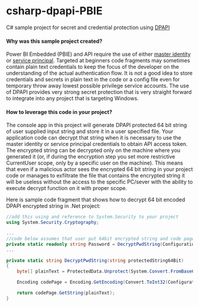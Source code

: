 # csharp-dpapi-PBIE
C# sample project for secret and credential protection using [DPAPI](https://docs.microsoft.com/en-us/dotnet/standard/security/how-to-use-data-protection)

#### Why was this sample project created?

Power BI Embedded (PBIE) and API require the use of either [master identity](https://docs.microsoft.com/en-us/power-bi/developer/embed-sample-for-customers#register-an-application-in-azure-active-directory-azure-ad) or [service principal](https://docs.microsoft.com/en-us/power-bi/developer/embed-service-principal).  Targeted at beginners code fragments may sometimes contain plain text credentials to keep the focus of the developer on the understanding of the actual authentication flow. It is not a good idea to store credentials and secrets in plain text in the code or a config file even for temporary throw away lowest possible privilege service accounts. The use of DPAPI provides very strong secret protection that is very straight forward to integrate into any project that is targeting Windows.

#### How to leverage this code in your project?

The console app in this project will generate DPAPI protected 64 bit string of user supplied input string and store it in a user specified file. Your application code can decrypt that string when it is necessary to use the master identity or service principal credentials to obtain API access token. The encrypted string can be decrypted only on the machine where you generated it (or, if during the encryption step you set more restrictive CurrentUser scope, only by a specific user on the machine). This means that even if a malicious actor sees the encrypted 64 bit string in your project code or manages to exfiltrate the file that contains the encrypted string it will be useless without the access to the specific PC/sever with the ability to execute decrypt function on it with proper scope.

Here is sample code fragment that shows how to decrypt 64 bit encoded DPAPI encrypted string in .Net project:

```cs
//add this using and reference to System.Security to your project
using System.Security.Cryptography;

...
//code below assumes that user put 64bit encrypted string and code page identifier in the config file
private static readonly string Password = DecryptPwdString(ConfigurationManager.AppSettings["pbiPassword"]);
...

private static string DecryptPwdString(string protectedString64Bit)
{
    byte[] plainText = ProtectedData.Unprotect(System.Convert.FromBase64String(protectedString64Bit), null, DataProtectionScope.CurrentUser);

    Encoding codePage = Encoding.GetEncoding(Convert.ToInt32(ConfigurationManager.AppSettings["codePage"]));

    return codePage.GetString(plainText);
}
```


